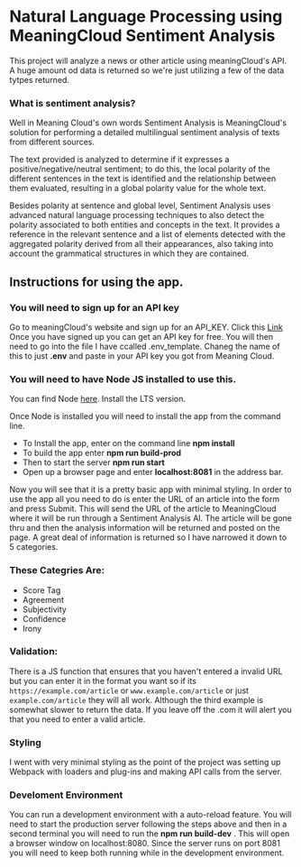 # Natural Language Processing using MeaningCloud Sentiment Analysis

This project will analyze a news or other article using meaningCloud's API. A huge amount od data is returned so we're just utilizing a few of the data tytpes returned.

### What is sentiment analysis?
Well in Meaning Cloud's own words Sentiment Analysis is MeaningCloud's solution for performing a detailed multilingual sentiment analysis of texts from different sources.

The text provided is analyzed to determine if it expresses a positive/negative/neutral sentiment; to do this, the local polarity of the different sentences in the text is identified and the relationship between them evaluated, resulting in a global polarity value for the whole text.

Besides polarity at sentence and global level, Sentiment Analysis uses advanced natural language processing techniques to also detect the polarity associated to both entities and concepts in the text. It provides a reference in the relevant sentence and a list of elements detected with the aggregated polarity derived from all their appearances, also taking into account the grammatical structures in which they are contained.

## Instructions for using the app.

### You will need to sign up for an API key
Go to meaningCloud's website and sign up for an API_KEY. Click this [Link](https://www.meaningcloud.com/developer/create-account)
Once you have signed up you can get an API key for free. You will then need to go into the file I have ccalled .env_template.
Chaneg the name of this to just **.env** and paste in your API key you got from Meaning Cloud.

### You will need to have Node JS installed to use this.
You can find Node [here](https://nodejs.org/en/).
Install the LTS version.

Once Node is installed you will need to install the app from the command line.
* To Install the app, enter on the command line    **npm install**
* To build the app enter      **npm run build-prod**
* Then to start the server    **npm run start**
* Open up a browser page and enter **localhost:8081** in the address bar.

Now you will see that it is a pretty basic app with minimal styling. In order to use the app all you need to do is enter
the URL of an article into the form and press Submit. This will send the URL of the article to MeaningCloud
where it will be run through a Sentiment Analysis AI. The article will be gone thru and then the analysis information will be returned
and posted on the page. A great deal of information is returned so I have narrowed it down to 5 categories.

### These Categries Are:
* Score Tag
* Agreement
* Subjectivity
* Confidence
* Irony


### Validation:
There is a JS function that ensures that you haven't entered a invalid URL but you can enter it in the format you want
so if its `https://example.com/article` or `www.example.com/article` or just `example.com/article` they will all work. Although
the third example is somewhat slower to return the data. If you leave off the .com it will alert you that you need to enter a valid article.

### Styling
I went with very minimal styling as the point of the project was setting up Webpack with loaders and plug-ins and making API calls from the server.

### Develoment Environment
You can run a development environment with a auto-reload feature. You will need to start the production server following the steps above and then in
a second terminal you will need to run the **npm run build-dev** .
This will open a browser window on localhost:8080. Since the server runs on port 8081 you will need to keep both running while in the development environment.

